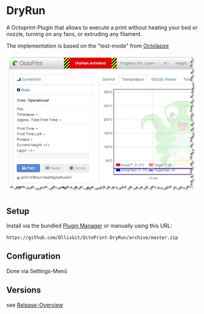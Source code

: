 # DryRun
A Octoprint-Plugin that allows to execute a print without heating your bed or nozzle, turning on any fans, or extruding any filament.

The implementation is based on the "test-mode" from [Octolapse](https://github.com/FormerLurker/Octolapse/)

![screenshot](screenshots/StateAndNavBar.jpg "DryRun is activated via State-Menu")

## Setup
Install via the bundled [Plugin Manager](http://docs.octoprint.org/en/master/bundledplugins/pluginmanager.html)
or manually using this URL:

    https://github.com/OllisGit/OctoPrint-DryRun/archive/master.zip

## Configuration
Done via Settings-Menü

## Versions
see [Release-Overview](https://github.com/OllisGit/OctoPrint-DryRun/releases/)
